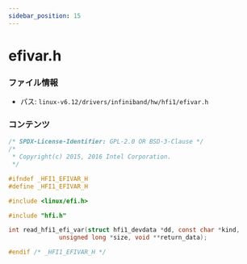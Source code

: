 ```yaml
---
sidebar_position: 15
---
```

# efivar.h

### ファイル情報

- パス: `linux-v6.12/drivers/infiniband/hw/hfi1/efivar.h`

### コンテンツ

```h
/* SPDX-License-Identifier: GPL-2.0 OR BSD-3-Clause */
/*
 * Copyright(c) 2015, 2016 Intel Corporation.
 */

#ifndef _HFI1_EFIVAR_H
#define _HFI1_EFIVAR_H

#include <linux/efi.h>

#include "hfi.h"

int read_hfi1_efi_var(struct hfi1_devdata *dd, const char *kind,
		      unsigned long *size, void **return_data);

#endif /* _HFI1_EFIVAR_H */

```
